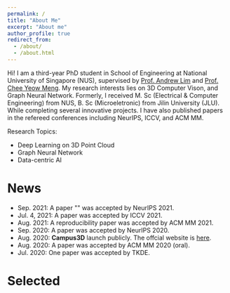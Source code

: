 ```yaml
---
permalink: /
title: "About Me"
excerpt: "About me"
author_profile: true
redirect_from: 
  - /about/
  - /about.html
---
```

Hi! I am a third-year PhD student in School of Engineering at National University of Singapore (NUS), supervised by [Prof. Andrew Lim](https://www.limandrew.org/) and [Prof. Chee Yeow Meng](https://scholar.google.com/citations?user=99AJNXEAAAAJ&hl=zh-CN). My research interests lies on 3D Computer Vison, and Graph Neural Network. Formerly, I received M. Sc (Electrical & Computer Engineering) from NUS, B. Sc (Microeletronic) from Jilin University (JLU). While completing several innovative projects. I have also published papers in the refereed conferences including NeurIPS, ICCV, and ACM MM.

Research Topics:
* Deep Learning on 3D Point Cloud
* Graph Neural Network
* Data-centric AI

# News
* Sep. 2021: A paper "" was accepted by NeurIPS 2021.
* Jul. 4, 2021: A paper was accepted by ICCV 2021.
* Aug. 2021: A reproducibility paper was accepted by ACM MM 2021.
* Sep. 2020: A paper was accepted by NeurIPS 2020.
* Aug. 2020: **Campus3D** launch publicly. The offcial website is [here](https://https://3d.nus.app/).
* Aug. 2020: A paper was accepted by ACM MM 2020 (oral).
* Jul. 2020: One paper was accepted by TKDE.

# Selected


